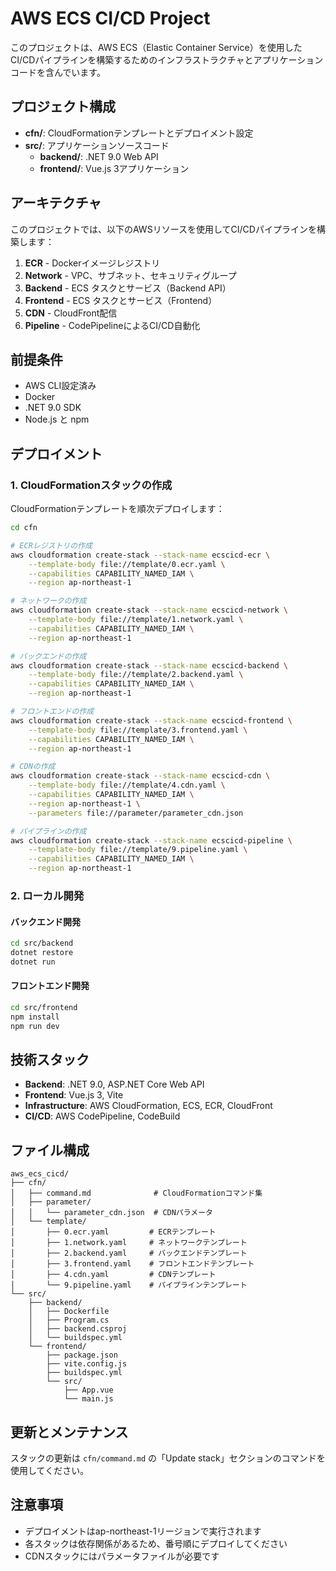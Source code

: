 # AWS ECS CI/CD Project

このプロジェクトは、AWS ECS（Elastic Container Service）を使用したCI/CDパイプラインを構築するためのインフラストラクチャとアプリケーションコードを含んでいます。

## プロジェクト構成

- **cfn/**: CloudFormationテンプレートとデプロイメント設定
- **src/**: アプリケーションソースコード
  - **backend/**: .NET 9.0 Web API
  - **frontend/**: Vue.js 3アプリケーション

## アーキテクチャ

このプロジェクトでは、以下のAWSリソースを使用してCI/CDパイプラインを構築します：

1. **ECR** - Dockerイメージレジストリ
2. **Network** - VPC、サブネット、セキュリティグループ
3. **Backend** - ECS タスクとサービス（Backend API）
4. **Frontend** - ECS タスクとサービス（Frontend）
5. **CDN** - CloudFront配信
6. **Pipeline** - CodePipelineによるCI/CD自動化

## 前提条件

- AWS CLI設定済み
- Docker
- .NET 9.0 SDK
- Node.js と npm

## デプロイメント

### 1. CloudFormationスタックの作成

CloudFormationテンプレートを順次デプロイします：

```bash
cd cfn

# ECRレジストリの作成
aws cloudformation create-stack --stack-name ecscicd-ecr \
    --template-body file://template/0.ecr.yaml \
    --capabilities CAPABILITY_NAMED_IAM \
    --region ap-northeast-1

# ネットワークの作成
aws cloudformation create-stack --stack-name ecscicd-network \
    --template-body file://template/1.network.yaml \
    --capabilities CAPABILITY_NAMED_IAM \
    --region ap-northeast-1

# バックエンドの作成
aws cloudformation create-stack --stack-name ecscicd-backend \
    --template-body file://template/2.backend.yaml \
    --capabilities CAPABILITY_NAMED_IAM \
    --region ap-northeast-1

# フロントエンドの作成
aws cloudformation create-stack --stack-name ecscicd-frontend \
    --template-body file://template/3.frontend.yaml \
    --capabilities CAPABILITY_NAMED_IAM \
    --region ap-northeast-1

# CDNの作成
aws cloudformation create-stack --stack-name ecscicd-cdn \
    --template-body file://template/4.cdn.yaml \
    --capabilities CAPABILITY_NAMED_IAM \
    --region ap-northeast-1 \
    --parameters file://parameter/parameter_cdn.json

# パイプラインの作成
aws cloudformation create-stack --stack-name ecscicd-pipeline \
    --template-body file://template/9.pipeline.yaml \
    --capabilities CAPABILITY_NAMED_IAM \
    --region ap-northeast-1
```

### 2. ローカル開発

#### バックエンド開発

```bash
cd src/backend
dotnet restore
dotnet run
```

#### フロントエンド開発

```bash
cd src/frontend
npm install
npm run dev
```

## 技術スタック

- **Backend**: .NET 9.0, ASP.NET Core Web API
- **Frontend**: Vue.js 3, Vite
- **Infrastructure**: AWS CloudFormation, ECS, ECR, CloudFront
- **CI/CD**: AWS CodePipeline, CodeBuild

## ファイル構成

```
aws_ecs_cicd/
├── cfn/
│   ├── command.md              # CloudFormationコマンド集
│   ├── parameter/
│   │   └── parameter_cdn.json  # CDNパラメータ
│   └── template/
│       ├── 0.ecr.yaml         # ECRテンプレート
│       ├── 1.network.yaml     # ネットワークテンプレート
│       ├── 2.backend.yaml     # バックエンドテンプレート
│       ├── 3.frontend.yaml    # フロントエンドテンプレート
│       ├── 4.cdn.yaml         # CDNテンプレート
│       └── 9.pipeline.yaml    # パイプラインテンプレート
└── src/
    ├── backend/
    │   ├── Dockerfile
    │   ├── Program.cs
    │   ├── backend.csproj
    │   └── buildspec.yml
    └── frontend/
        ├── package.json
        ├── vite.config.js
        ├── buildspec.yml
        └── src/
            ├── App.vue
            └── main.js
```

## 更新とメンテナンス

スタックの更新は `cfn/command.md` の「Update stack」セクションのコマンドを使用してください。

## 注意事項

- デプロイメントはap-northeast-1リージョンで実行されます
- 各スタックは依存関係があるため、番号順にデプロイしてください
- CDNスタックにはパラメータファイルが必要です
